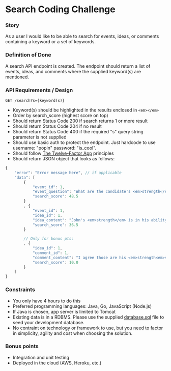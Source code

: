 # Search Coding Challenge

### Story

As a user I would like to be able to search for events, ideas, or comments containing a keyword or a set of keywords.

### Definition of Done

A search API endpoint is created. The endpoint should return a list of events, ideas, and comments where the supplied keyword(s) are mentioned.

### API Requirements / Design

```
GET /search?s={keyword(s)}
```

* Keyword(s) should be highlighted in the results enclosed in ```<em></em>```
* Order by search_score (highest score on top)
* Should return Status Code 200 if search returns 1 or more result
* Should return Status Code 204 if no result
* Should return Status Code 400 if the required "s" query string parameter is not supplied
* Should use basic auth to protect the endpoint. Just hardcode to use username: "popin" password: "is_cool".
* Should follow [The Twelve-Factor App](https://12factor.net) principles
* Should return JSON object that looks as follows:
```javascript
{
    "error": "Error message here", // if applicable
    "data": [
    	{
    		"event_id": 1,
    		"event_question": "What are the candidate's <em>strength</em>s and weaknesses?",
    		"search_score": 48.5
    	}
    	, {
    		"event_id": 1,
    		"idea_id": 1,
    		"idea_content": "John's <em>strength</em> is in his ability to describe complex problem in simple terms ...",
    		"search_score": 36.5
    	}

		// Only for bonus pts:
		, {
			"idea_id": 1,
			"comment_id": 1,
			"comment_content": "I agree those are his <em>strength<em>s. Furthermore ...",
			"search_score": 10.0
		}
	]
}
```

### Constraints
- You only have 4 hours to do this
- Preferred programming languages: Java, Go, JavaScript (Node.js)
- If Java is chosen, app server is limited to Tomcat
- Existing data is in a RDBMS. Please use the supplied [database.sql](https://github.com/POPInNow/coding-challenge/blob/master/back-end/1-Search/database.sql) file to seed your development database.
- No contraint on technology or framework to use, but you need to factor in simplicity, agility and cost when choosing the solution.

### Bonus points
- Integration and unit testing
- Deployed in the cloud (AWS, Heroku, etc.)

